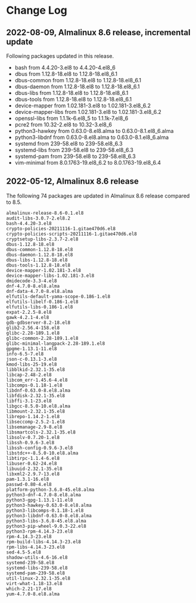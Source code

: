 # Change Log

## 2022-08-09, Almalinux 8.6 release, incremental update

Following packages updated in this release.

- bash from 4.4.20-3.el8 to 4.4.20-4.el8_6
- dbus from 1.12.8-18.el8 to 1.12.8-18.el8_6.1
- dbus-common from 1.12.8-18.el8 to 1.12.8-18.el8_6.1
- dbus-daemon from 1.12.8-18.el8 to 1.12.8-18.el8_6.1
- dbus-libs from 1.12.8-18.el8 to 1.12.8-18.el8_6.1
- dbus-tools from 1.12.8-18.el8 to 1.12.8-18.el8_6.1
- device-mapper from 1.02.181-3.el8 to 1.02.181-3.el8_6.2
- device-mapper-libs from 1.02.181-3.el8 to 1.02.181-3.el8_6.2
- openssl-libs from 1.1.1k-6.el8_5 to 1.1.1k-7.el8_6
- pcre2 from 10.32-2.el8 to 10.32-3.el8_6
- python3-hawkey from 0.63.0-8.el8.alma to 0.63.0-8.1.el8_6.alma
- python3-libdnf from 0.63.0-8.el8.alma to 0.63.0-8.1.el8_6.alma
- systemd from 239-58.el8 to 239-58.el8_6.3
- systemd-libs from 239-58.el8 to 239-58.el8_6.3
- systemd-pam from 239-58.el8 to 239-58.el8_6.3
- vim-minimal from 8.0.1763-19.el8_6.2 to 8.0.1763-19.el8_6.4
  
## 2022-05-12, Almalinux 8.6 release

The following 74 packages are updated in Almalinux 8.6 release compared to 8.5.

```log
almalinux-release-8.6-0.1.el8
audit-libs-3.0.7-2.el8.2
bash-4.4.20-3.el8
crypto-policies-20211116-1.gitae470d6.el8
crypto-policies-scripts-20211116-1.gitae470d6.el8
cryptsetup-libs-2.3.7-2.el8
dbus-1.12.8-18.el8
dbus-common-1.12.8-18.el8
dbus-daemon-1.12.8-18.el8
dbus-libs-1.12.8-18.el8
dbus-tools-1.12.8-18.el8
device-mapper-1.02.181-3.el8
device-mapper-libs-1.02.181-3.el8
dmidecode-3.3-4.el8
dnf-4.7.0-8.el8.alma
dnf-data-4.7.0-8.el8.alma
elfutils-default-yama-scope-0.186-1.el8
elfutils-libelf-0.186-1.el8
elfutils-libs-0.186-1.el8
expat-2.2.5-8.el8
gawk-4.2.1-4.el8
gdb-gdbserver-8.2-18.el8
glib2-2.56.4-158.el8
glibc-2.28-189.1.el8
glibc-common-2.28-189.1.el8
glibc-minimal-langpack-2.28-189.1.el8
gpgme-1.13.1-11.el8
info-6.5-7.el8
json-c-0.13.1-3.el8
kmod-libs-25-19.el8
libblkid-2.32.1-35.el8
libcap-2.48-2.el8
libcom_err-1.45.6-4.el8
libcomps-0.1.18-1.el8
libdnf-0.63.0-8.el8.alma
libfdisk-2.32.1-35.el8
libffi-3.1-23.el8
libgcc-8.5.0-10.el8.alma
libmount-2.32.1-35.el8
librepo-1.14.2-1.el8
libseccomp-2.5.2-1.el8
libsemanage-2.9-8.el8
libsmartcols-2.32.1-35.el8
libsolv-0.7.20-1.el8
libssh-0.9.6-3.el8
libssh-config-0.9.6-3.el8
libstdc++-8.5.0-10.el8.alma
libtirpc-1.1.4-6.el8
libuser-0.62-24.el8
libuuid-2.32.1-35.el8
libxml2-2.9.7-13.el8
pam-1.3.1-16.el8
passwd-0.80-4.el8
platform-python-3.6.8-45.el8.alma
python3-dnf-4.7.0-8.el8.alma
python3-gpg-1.13.1-11.el8
python3-hawkey-0.63.0-8.el8.alma
python3-libcomps-0.1.18-1.el8
python3-libdnf-0.63.0-8.el8.alma
python3-libs-3.6.8-45.el8.alma
python3-pip-wheel-9.0.3-22.el8
python3-rpm-4.14.3-23.el8
rpm-4.14.3-23.el8
rpm-build-libs-4.14.3-23.el8
rpm-libs-4.14.3-23.el8
sed-4.5-5.el8
shadow-utils-4.6-16.el8
systemd-239-58.el8
systemd-libs-239-58.el8
systemd-pam-239-58.el8
util-linux-2.32.1-35.el8
virt-what-1.18-13.el8
which-2.21-17.el8
yum-4.7.0-8.el8.alma
```
